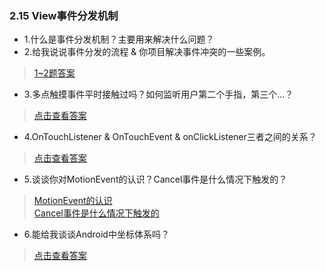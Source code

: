 ### 2.15 View事件分发机制

- 1.什么是事件分发机制？主要用来解决什么问题？
- 2.给我说说事件分发的流程 & 你项目解决事件冲突的一些案例。

> [1~2题答案](https://blog.csdn.net/ClAndEllen/article/details/79365369)

- 3.多点触摸事件平时接触过吗？如何监听用户第二个手指，第三个...？

> [点击查看答案](https://www.jianshu.com/p/cafedd319512)

- 4.OnTouchListener & OnTouchEvent & onClickListener三者之间的关系？

> [点击查看答案](https://www.cnblogs.com/qlky/p/6675882.html?utm_source=itdadao&utm_medium=referral)

- 5.谈谈你对MotionEvent的认识？Cancel事件是什么情况下触发的？

> [MotionEvent的认识](https://blog.csdn.net/vansbelove/article/details/78416791)  
> [Cancel事件是什么情况下触发的](https://www.cnblogs.com/xiaoQLu/archive/2013/04/02/2994030.html)

- 6.能给我谈谈Android中坐标体系吗？

> [点击查看答案](https://www.cnblogs.com/fuly550871915/p/4984815.html)